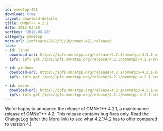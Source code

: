 ```yaml
---
id: omnetpp-421
download: true
layout: download-details
title: OMNeT++ 4.2.1
date: 2012-03-28
sortkey: "2012-03-28"
category: omnetpp
more-url: /software/2012/01/18/omnet-421-released
tabs:
- id: linux
  download-url: https://ipfs.omnetpp.org/release/4.2.1/omnetpp-4.2.1-src.tgz
  ipfs: ipfs get /ipns/ipfs.omnetpp.org/release/4.2.1/omnetpp-4.2.1-src.tgz

- id: windows
  download-url: https://ipfs.omnetpp.org/release/4.2.1/omnetpp-4.2.1-src-windows.zip
  ipfs: ipfs get /ipns/ipfs.omnetpp.org/release/4.2.1/omnetpp-4.2.1-src-windows.zip

- id: macos
  download-url: https://ipfs.omnetpp.org/release/4.2.1/omnetpp-4.2.1-src.tgz
  ipfs: ipfs get /ipns/ipfs.omnetpp.org/release/4.2.1/omnetpp-4.2.1-src.tgz
---
```


We're happy to announce the release of OMNeT++ 4.2.1, a maintenance release of OMNeT++ 4.2. This release contains bug fixes only. Read the ChangeLog (after the More link) to see what 4.2.1/4.2 has to offer compared to version 4.1
